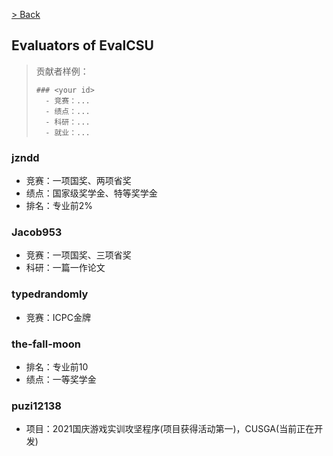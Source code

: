 [> Back](./zh-simplify/CONTRIBUTION.md#pull-request-合并分支)

## Evaluators of EvalCSU

> 贡献者样例：
> 
> ```
> ### <your id>
>   - 竞赛：...
>   - 绩点：...
>   - 科研：...
>   - 就业：...
> ``` 
> <!-- 奖学金属于`绩点`类 -->


### jzndd

- 竞赛：一项国奖、两项省奖
- 绩点：国家级奖学金、特等奖学金
- 排名：专业前2%


### Jacob953

- 竞赛：一项国奖、三项省奖
- 科研：一篇一作论文

### typedrandomly

- 竞赛：ICPC金牌

### the-fall-moon

- 排名：专业前10
- 绩点：一等奖学金

### puzi12138

- 项目：2021国庆游戏实训攻坚程序(项目获得活动第一)，CUSGA(当前正在开发)